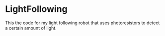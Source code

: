 # LightFollowing
This the code for my light following robot that uses photoresistors to detect a certain amount of light.
